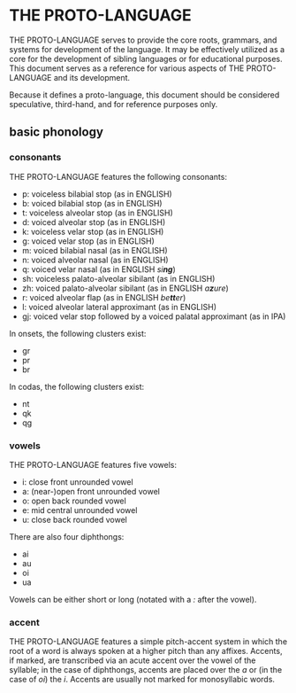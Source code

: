 # THE PROTO-LANGUAGE

THE PROTO-LANGUAGE serves to provide the core roots, grammars, and systems for development of the language. It may be effectively utilized as a core for the development of sibling languages or for educational purposes. This document serves as a reference for various aspects of THE PROTO-LANGUAGE and its development.

Because it defines a proto-language, this document should be considered speculative, third-hand, and for reference purposes only.

## basic phonology

### consonants

THE PROTO-LANGUAGE features the following consonants:

- p: voiceless bilabial stop (as in ENGLISH)
- b: voiced bilabial stop (as in ENGLISH)
- t: voiceless alveolar stop (as in ENGLISH)
- d: voiced alveolar stop (as in ENGLISH)
- k: voiceless velar stop (as in ENGLISH)
- g: voiced velar stop (as in ENGLISH)
- m: voiced bilabial nasal (as in ENGLISH)
- n: voiced alveolar nasal (as in ENGLISH)
- q: voiced velar nasal (as in ENGLISH <i>si<b>ng</b></i>)
- sh: voiceless palato-alveolar sibilant (as in ENGLISH)
- zh: voiced palato-alveolar sibilant (as in ENGLISH <i>a<b>z</b>ure</i>)
- r: voiced alveolar flap (as in ENGLISH <i>be<b>tt</b>er</i>)
- l: voiced alveolar lateral approximant (as in ENGLISH)
- gj: voiced velar stop followed by a voiced palatal approximant (as in IPA)

In onsets, the following clusters exist:

- gr
- pr
- br

In codas, the following clusters exist:

- nt
- qk
- qg

### vowels

THE PROTO-LANGUAGE features five vowels:

- i: close front unrounded vowel
- a: (near-)open front unrounded vowel
- o: open back rounded vowel
- e: mid central unrounded vowel
- u: close back rounded vowel

There are also four diphthongs:

- ai
- au
- oi
- ua

Vowels can be either short or long (notated with a <i>:</i> after the vowel).

### accent

THE PROTO-LANGUAGE features a simple pitch-accent system in which the root of a word is always spoken at a higher pitch than any affixes. Accents, if marked, are transcribed via an acute accent over the vowel of the syllable; in the case of diphthongs, accents are placed over the <i>a</i> or (in the case of <i>oi</i>) the <i>i</i>. Accents are usually not marked for monosyllabic words.
